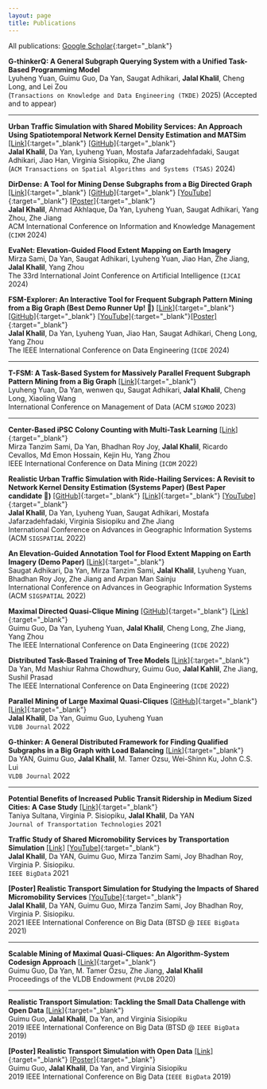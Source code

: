 ```yaml
---
layout: page
title: Publications
---
```


All publications: [Google Scholar](https://scholar.google.com/citations?user=mH6ot6kAAAAJ&hl=en){:target="_blank"}

**G-thinkerQ: A General Subgraph Querying System with a Unified Task-Based Programming Model**\
Lyuheng Yuan, Guimu Guo, Da Yan, Saugat Adhikari, **Jalal Khalil**, Cheng Long, and Lei Zou\
(`Transactions on Knowledge and Data Engineering (TKDE)` 2025) (Accepted and to appear)

-----------

**Urban Traffic Simulation with Shared Mobility Services: An Approach Using Spatiotemporal Network Kernel Density Estimation and MATSim** [[Link]](https://dl.acm.org/doi/pdf/10.1145/3704918){:target="_blank"} [[GitHub]](https://github.com/jalal1/VeoSim){:target="_blank"}\
**Jalal Khalil**, Da Yan, Lyuheng Yuan, Mostafa Jafarzadehfadaki, Saugat Adhikari, Jiao Han, Virginia Sisiopiku, Zhe Jiang\
(`ACM Transactions on Spatial Algorithms and Systems (TSAS)` 2024)

**DirDense: A Tool for Mining Dense Subgraphs from a Big  Directed Graph** [[Link]](https://dl.acm.org/doi/10.1145/3627673.3679207){:target="_blank"} [[GitHub]](https://github.com/jalal1/diqcq_demo){:target="_blank"} [[YouTube]](https://www.youtube.com/watch?v=5r8yS7noeNc){:target="_blank"} [[Poster]](https://github.com/jalal1/jalal1.github.io/blob/7dd71e15373b06aad616ad23f37bfecbff26fb9c/_data/cikm2024_dirdense_poster.pdf){:target="_blank"}\
**Jalal Khalil**, Ahmad Akhlaque, Da Yan, Lyuheng Yuan, Saugat Adhikari, Yang Zhou, Zhe Jiang \
ACM International Conference on Information and Knowledge Management (`CIKM` 2024)

**EvaNet: Elevation-Guided Flood Extent Mapping on Earth Imagery** \
Mirza Sami, Da Yan, Saugat Adhikari, Lyuheng Yuan, Jiao Han, Zhe Jiang, **Jalal Khalil**, Yang Zhou \
The 33rd International Joint Conference on Artificial Intelligence (`IJCAI` 2024)

**FSM-Explorer: An Interactive Tool for Frequent Subgraph Pattern Mining from a Big Graph (Best Demo Runner Up! 🌟)** [[Link]](https://doi.org/10.1109/ICDE60146.2024.00414){:target="_blank"} [[GitHub]](https://github.com/jalal1/tfsm_demo){:target="_blank"} [[YouTube]](https://www.youtube.com/watch?v=KL80bnqSb_s){:target="_blank"}[[Poster]](https://github.com/jalal1/jalal1.github.io/blob/37e18f0936035a2ad3a456f5571d2d18c29c51b8/_data/icde2024_tfsm_poster_portrait.pdf){:target="_blank"} \
**Jalal Khalil**, Da Yan, Lyuheng Yuan, Jiao Han, Saugat Adhikari, Cheng Long, Yang Zhou \
The IEEE International Conference on Data Engineering (`ICDE` 2024)

-----------

**T-FSM: A Task-Based System for Massively Parallel Frequent Subgraph Pattern Mining from a Big Graph** [[Link]](https://doi.org/10.1145/3588928){:target="_blank"} \
Lyuheng Yuan, Da Yan, wenwen qu, Saugat Adhikari, **Jalal Khalil**, Cheng Long, Xiaoling Wang \
International Conference on Management of Data (ACM `SIGMOD` 2023)

-----------

**Center-Based iPSC Colony Counting with Multi-Task Learning** [[Link]](https://doi.org/10.1109/ICDM54844.2022.00150){:target="_blank"} \
Mirza Tanzim Sami, Da Yan, Bhadhan Roy Joy, **Jalal Khalil**, Ricardo Cevallos, Md Emon Hossain, Kejin Hu, Yang Zhou \
IEEE International Conference on Data Mining (`ICDM` 2022)

**Realistic Urban Traffic Simulation with Ride-Hailing Services: A Revisit to Network Kernel Density Estimation (Systems Paper) (Best Paper candidate :raised_hands:)** [[GitHub]](https://github.com/jalal1/UberSim){:target="_blank"} [[Link]](https://doi.org/10.1145/3557915.3560963){:target="_blank"} [[YouTube]](https://youtu.be/cvTtre3mnHE){:target="_blank"} \
**Jalal Khalil**, Da Yan, Lyuheng Yuan, Saugat Adhikari, Mostafa Jafarzadehfadaki, Virginia Sisiopiku and Zhe Jiang \
International Conference on Advances in Geographic Information Systems (ACM `SIGSPATIAL` 2022)

**An Elevation-Guided Annotation Tool for Flood Extent Mapping on Earth Imagery (Demo Paper)** [[Link]](https://doi.org/10.1145/3557915.3560962){:target="_blank"} \
Saugat Adhikari, Da Yan, Mirza Tanzim Sami, **Jalal Khalil**, Lyuheng Yuan, Bhadhan Roy Joy, Zhe Jiang and Arpan Man Sainju \
International Conference on Advances in Geographic Information Systems (ACM `SIGSPATIAL` 2022)

**Maximal Directed Quasi-Clique Mining** [[GitHub]](https://github.com/guimuguo/Tthinker_DQC){:target="_blank"} [[Link]](https://doi.org/10.1109/ICDE53745.2022.00188){:target="_blank"} \
Guimu Guo, Da Yan, Lyuheng Yuan, **Jalal Khalil**, Cheng Long, Zhe Jiang, Yang Zhou \
The IEEE International Conference on Data Engineering (`ICDE` 2022)

**Distributed Task-Based Training of Tree Models** [[Link]](https://doi.org/10.1109/ICDE53745.2022.00213){:target="_blank"} \
Da Yan, Md Mashiur Rahma Chowdhury, Guimu Guo, **Jalal Kahlil**, Zhe Jiang, Sushil Prasad \
The IEEE International Conference on Data Engineering (`ICDE` 2022)

**Parallel Mining of Large Maximal Quasi-Cliques** [[GitHub]](https://github.com/yanlab19870714/Tthinker){:target="_blank"} [[Link]](https://doi.org/10.1007/s00778-021-00712-2){:target="_blank"} \
**Jalal Khalil**, Da Yan, Guimu Guo, Lyuheng Yuan \
`VLDB Journal` 2022

**G-thinker: A General Distributed Framework for Finding Qualified Subgraphs in a Big Graph with Load Balancing** [[Link]](https://doi.org/10.1007/s00778-021-00688-z){:target="_blank"} \
Da YAN, Guimu Guo, **Jalal Khalil**, M. Tamer Ozsu, Wei-Shinn Ku, John C.S. Lui \
`VLDB Journal` 2022

-----------

**Potential Benefits of Increased Public Transit Ridership in Medium Sized Cities: A Case Study** [[Link]](https://doi.org/10.4236/jtts.2022.121004){:target="_blank"} \
Taniya Sultana, Virginia P. Sisiopiku, **Jalal Khalil**, Da YAN \
`Journal of Transportation Technologies` 2021

**Traffic Study of Shared Micromobility Services by Transportation Simulation** [[Link]](https://doi.org/10.1109/BigData52589.2021.9671455) [[YouTube]](https://www.youtube.com/watch?v=irPD1wUYiOA){:target="_blank"} \
**Jalal Khalil**, Da YAN, Guimu Guo, Mirza Tanzim Sami, Joy Bhadhan Roy, Virginia P. Sisiopiku. \
`IEEE BigData` 2021

**[Poster] Realistic Transport Simulation for Studying the Impacts of Shared Micromobility Services** [[YouTube]](https://youtu.be/SyR0mosJbDg){:target="_blank"} \
**Jalal Khalil**, Da YAN, Guimu Guo, Mirza Tanzim Sami, Joy Bhadhan Roy, Virginia P. Sisiopiku. \
2021 IEEE International Conference on Big Data (BTSD @ `IEEE BigData` 2021)

-----------

**Scalable Mining of Maximal Quasi-Cliques: An Algorithm-System Codesign Approach** [[Link]](https://dl.acm.org/doi/10.14778/3436905.3436916){:target="_blank"} \
Guimu Guo, Da Yan, M. Tamer Özsu, Zhe Jiang, **Jalal Khalil** \
 Proceedings of the VLDB Endowment (`PVLDB` 2020)

-----------

**Realistic Transport Simulation: Tackling the Small Data Challenge with Open Data** [[Link]](https://doi.org/10.1109/BigData47090.2019.9006457){:target="_blank"} \
Guimu Guo, **Jalal Khalil**, Da Yan, and Virginia Sisiopiku \
2019 IEEE International Conference on Big Data (BTSD @ `IEEE BigData` 2019)

**[Poster] Realistic Transport Simulation with Open Data** [[Link]](https://doi.org/10.1109/BigData47090.2019.9006291){:target="_blank"} [[Poster]](https://github.com/jalal1/jalal1.github.io/blob/9c60ee94aefe57198fb7905b198f99c5a7f38e64/_data/bigdata19sim_poster.pdf){:target="_blank"} \
Guimu Guo, **Jalal Khalil**, Da Yan, and Virginia Sisiopiku \
2019 IEEE International Conference on Big Data (`IEEE BigData` 2019)